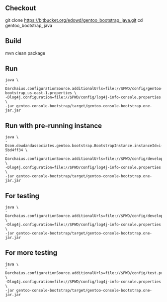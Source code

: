 
## Checkout

git clone https://bitbucket.org/edowd/gentoo_bootstrap_java.git
cd gentoo_bootstrap_java

## Build

mvn clean package

## Run

```
java \
-Darchaius.configurationSource.additionalUrls=file://$PWD/config/gentoo-bootstrap_us-east-1.properties \
-Dlog4j.configuration=file://$PWD/config/log4j-info-console.properties \
-jar gentoo-console-bootstrap/target/gentoo-console-bootstrap.one-jar.jar
```

## Run with pre-running instance

```
java \
-Dcom.dowdandassociates.gentoo.bootstrap.BootstrapInstance.instanceId=i-5bd4ff34 \
-Darchaius.configurationSource.additionalUrls=file://$PWD/config/development.properties \
-Dlog4j.configuration=file://$PWD/config/log4j-info-console.properties \
-jar gentoo-console-bootstrap/target/gentoo-console-bootstrap.one-jar.jar
```

## For testing

```
java \
-Darchaius.configurationSource.additionalUrls=file://$PWD/config/development.properties \
-Dlog4j.configuration=file://$PWD/config/log4j-info-console.properties \
-jar gentoo-console-bootstrap/target/gentoo-console-bootstrap.one-jar.jar
```
## For more testing

```
java \
-Darchaius.configurationSource.additionalUrls=file://$PWD/config/test.properties \
-Dlog4j.configuration=file://$PWD/config/log4j-info-console.properties \
-jar gentoo-console-bootstrap/target/gentoo-console-bootstrap.one-jar.jar
```


